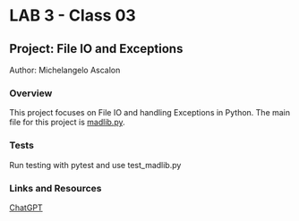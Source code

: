 # LAB 3 - Class 03

## Project: File IO and Exceptions
Author: Michelangelo Ascalon

### Overview

This project focuses on File IO and handling Exceptions in Python. The main file for this project is [madlib.py](madlib_cli/madlib.py).

### Tests
Run testing with pytest and use test_madlib.py

### Links and Resources
[ChatGPT](https://chat.openai.com/)